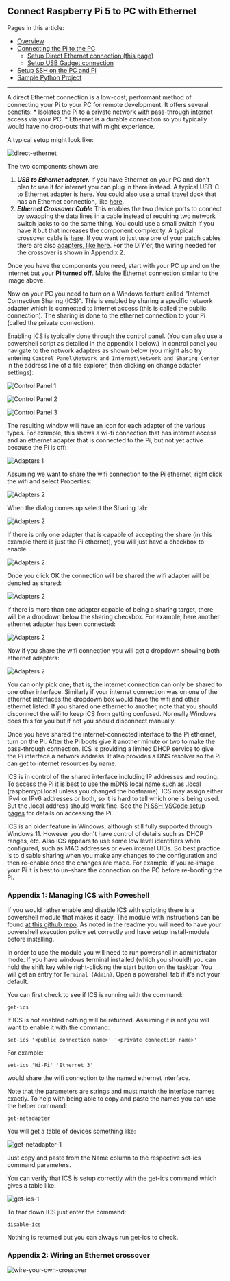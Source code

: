## Connect Raspberry Pi 5 to PC with Ethernet

Pages in this article:
- [Overview](./)
- [Connecting the Pi to the PC](rpi-connect-pc.md)
  - [Setup Direct Ethernet connection (this page)](rpi-vscode-ethernet)
  - [Setup USB Gadget connection](rpi-usb-gadget)
- [Setup SSH on the PC and Pi](rpi-ssh-vscode-setup)
- [Sample Python Project](python_sample_project)
<hr />
A direct Ethernet connection is a low-cost, performant method of connecting your Pi to your PC for remote development.  It offers several benefits:
* Isolates the Pi to a private network with pass-through internet access via your PC.
* Ethernet is a durable connection so you typically would have no drop-outs that wifi might experience.

A typical setup might look like:

![direct-ethernet](images/direct-ethernet.jpg)

The two components shown are:
1. ***USB to Ethernet adapter.***  If you have Ethernet on your PC and don't plan to use it for internet you can plug in there instead.  A typical USB-C to Ethernet adapter is [here](https://a.co/d/iSMJby9).  You could also use a small travel dock that has an Ethernet connection, like [here](https://a.co/d/cZiTq9g).
2. ***Ethernet Crossover Cable***  This enables the two device ports to connect by swapping the data lines in a cable instead of requiring two network switch jacks to do the same thing.  You could use a small switch if you have it but that increases the component complexity.  A typical crossover cable is [here](https://a.co/d/2ZEJxe5).  If you want to just use one of your patch cables there are also [adapters, like here](https://a.co/d/bcpnuNY).  For the DIY'er, the wiring needed for the crossover is shown in Appendix 2.

Once you have the components you need, start with your PC up and on the internet but your **Pi turned off**.  Make the Ethernet connection similar to the image above. 

Now on your PC you need to turn on a Windows feature called "Internet Connection Sharing (ICS)".  This is enabled by sharing a specific network adapter which is connected to internet access (this is called the public connection).  The sharing is done to the ethernet connection to your Pi (called the private connection).

Enabling ICS is typically done through the control panel.  (You can also use a powershell script as detailed in the appendix 1 below.)  In control panel you navigate to the network adapters as shown below (you might also try entering `Control Panel\Network and Internet\Network and Sharing Center` in the address line of a file explorer, then clicking on change adapter settings):

![Control Panel 1](images/CP-1.png)

![Control Panel 2](images/CP-2.png)

![Control Panel 3](images/CP-3.png)

The resulting window will have an icon for each adapter of the various types.  For example, this shows a wi-fi connection that has internet access and an ethernet adapter that is connected to the Pi, but not yet active because the Pi is off:

![Adapters 1](images/netadapt-2.png)

Assuming we want to share the wifi connection to the Pi ethernet, right click the wifi and select Properties:

![Adapters 2](images/netadapt-5.png)

When the dialog comes up select the Sharing tab:

![Adapters 2](images/ics-1.jpg)

If there is only one adapter that is capable of accepting the share (in this example there is just the Pi ethernet), you will just have a checkbox to enable.

![Adapters 2](images/ics-2.jpg)

Once you click OK the connection will be shared the wifi adapter will be denoted as shared:

![Adapters 2](images/netadapt-8.png)

If there is more than one adapter capable of being a sharing target, there will be a dropdown below the sharing checkbox.  For example, here another ethernet adapter has been connected:

![Adapters 2](images/netadapt-6.png)

Now if you share the wifi connection you will get a dropdown showing both ethernet adapters:

![Adapters 2](images/ics-3.png)

You can only pick one; that is, the internet connection can only be shared to one other interface.  Similarly if your internet connection was on one of the ethernet interfaces the dropdown box would have the wifi and other ethernet listed.  If you shared one ethernet to another, note that you should disconnect the wifi to keep ICS from getting confused.  Normally Windows does this for you but if not you should disconnect manually.

Once you have shared the internet-connected interface to the Pi ethernet, turn on the Pi.  After the Pi boots give it another minute or two to make the pass-through connection.  ICS is providing a limited DHCP service to give the Pi interface a network address.  It also provides a DNS resolver so the Pi can get to internet resources by name.

ICS is in control of the shared interface including IP addresses and routing.  To access the Pi it is best to use the mDNS local name such as <pi-hostname>.local (raspberrypi.local unless you changed the hostname).  ICS may assign either IPv4 or IPv6 addresses or both, so it is hard to tell which one is being used.  But the .local address should work fine.  See the [Pi SSH VSCode setup pages](rpi-ssh-vscode-setup.md) for details on accessing the Pi.

ICS is an older feature in Windows, although still fully supported through Windows 11.  However you don't have control of details such as DHCP ranges, etc.  Also ICS appears to use some low level identifiers when configured, such as MAC addresses or even internal UIDs.  So best practice is to disable sharing when you make any changes to the configuration and then re-enable once the changes are made.  For example, if you re-image your Pi it is best to un-share the connection on the PC before re-booting the Pi.

### Appendix 1: Managing ICS with Poweshell ###

If you would rather enable and disable ICS with scripting there is a powershell module that makes it easy.  The module with instructions can be found [at this github repo](https://github.com/loxia01/PSInternetConnectionSharing).  As noted in the readme you will need to have your powershell execution policy set correctly and have setup install-module before installing.

In order to use the module you will need to run powershell in administrator mode.  If you have windows terminal installed (which you should!) you can hold the shift key while right-clicking the start button on the taskbar.  You will get an entry for `Terminal (Admin)`.  Open a powershell tab if it's not your default.

You can first check to see if ICS is running with the command:

`get-ics`

If ICS is not enabled nothing will be returned.  Assuming it is not you will want to enable it with the command: 

`set-ics '<public connection name>' '<private connection name>'`

For example:

`set-ics 'Wi-Fi' 'Ethernet 3'`

would share the wifi connection to the named ethernet interface.

Note that the parameters are strings and must match the interface names exactly.  To help with being able to copy and paste the names you can use the helper command:

`get-netadapter`

You will get a table of devices something like:

![get-netadapter-1](images/get-netadapter-1.jpg)

Just copy and paste from the Name column to the respective set-ics command parameters.

You can verify that ICS is setup correctly with the get-ics command which gives a table like:

![get-ics-1](images/get-ics-1.jpg)

To tear down ICS just enter the command:

`disable-ics`

Nothing is returned but you can always run get-ics to check.

### Appendix 2: Wiring an Ethernet crossover

![wire-your-own-crossover](images/eth-x-adapter-wire.jpg)
